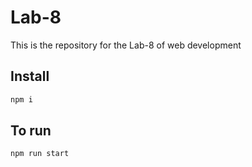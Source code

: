 # Lab-8
This is the repository for the Lab-8 of web development

## Install

```bash
npm i 
```
## To run

```bash
npm run start
```
